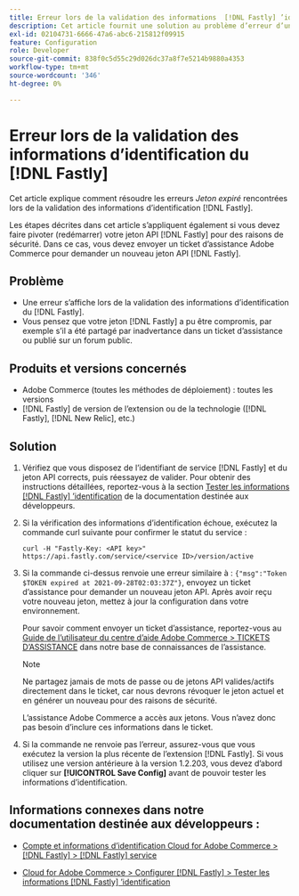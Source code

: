 ```yaml
---
title: Erreur lors de la validation des informations  [!DNL Fastly] ’identification
description: Cet article fournit une solution au problème d’erreur d’un utilisateur lors de la validation des informations  [!DNL Fastly] ’identification.
exl-id: 02104731-6666-47a6-abc6-215812f09915
feature: Configuration
role: Developer
source-git-commit: 838f0c5d55c29d026dc37a8f7e5214b9880a4353
workflow-type: tm+mt
source-wordcount: '346'
ht-degree: 0%

---
```


# Erreur lors de la validation des informations d’identification du [!DNL Fastly]

Cet article explique comment résoudre les erreurs *Jeton expiré* rencontrées lors de la validation des informations d’identification [!DNL Fastly].

Les étapes décrites dans cet article s’appliquent également si vous devez faire pivoter (redémarrer) votre jeton API [!DNL Fastly] pour des raisons de sécurité. Dans ce cas, vous devez envoyer un ticket d’assistance Adobe Commerce pour demander un nouveau jeton API [!DNL Fastly].

## Problème

* Une erreur s’affiche lors de la validation des informations d’identification du [!DNL Fastly].
* Vous pensez que votre jeton [!DNL Fastly] a pu être compromis, par exemple s’il a été partagé par inadvertance dans un ticket d’assistance ou publié sur un forum public.

## Produits et versions concernés

* Adobe Commerce (toutes les méthodes de déploiement) : toutes les versions
* [!DNL Fastly] de version de l’extension ou de la technologie ([!DNL Fastly], [!DNL New Relic], etc.)

## Solution

1. Vérifiez que vous disposez de l’identifiant de service [!DNL Fastly] et du jeton API corrects, puis réessayez de valider. Pour obtenir des instructions détaillées, reportez-vous à la section [Tester les informations  [!DNL Fastly] ’identification](https://experienceleague.adobe.com/fr/docs/commerce-cloud-service/user-guide/cdn/setup-fastly/fastly-configuration?lang=en#test-the-fastly-credentials) de la documentation destinée aux développeurs.
1. Si la vérification des informations d’identification échoue, exécutez la commande curl suivante pour confirmer le statut du service :

   ```curl
   curl -H "Fastly-Key: <API key>" https://api.fastly.com/service/<service ID>/version/active
   ```

1. Si la commande ci-dessus renvoie une erreur similaire à : `{"msg":"Token $TOKEN expired at 2021-09-28T02:03:37Z"}`, envoyez un ticket d’assistance pour demander un nouveau jeton API. Après avoir reçu votre nouveau jeton, mettez à jour la configuration dans votre environnement.

   Pour savoir comment envoyer un ticket d’assistance, reportez-vous au [Guide de l’utilisateur du centre d’aide Adobe Commerce > TICKETS D’ASSISTANCE](/help/help-center-guide/help-center/magento-help-center-user-guide.md#support-tickets) dans notre base de connaissances de l’assistance.

   >[!NOTE]
   >
   >Ne partagez jamais de mots de passe ou de jetons API valides/actifs directement dans le ticket, car nous devrons révoquer le jeton actuel et en générer un nouveau pour des raisons de sécurité.
   >
   >L’assistance Adobe Commerce a accès aux jetons. Vous n’avez donc pas besoin d’inclure ces informations dans le ticket.

1. Si la commande ne renvoie pas l’erreur, assurez-vous que vous exécutez la version la plus récente de l’extension [!DNL Fastly]. Si vous utilisez une version antérieure à la version 1.2.203, vous devez d’abord cliquer sur **[!UICONTROL Save Config]** avant de pouvoir tester les informations d’identification.

## Informations connexes dans notre documentation destinée aux développeurs :

* [Compte et informations d’identification Cloud for Adobe Commerce > [!DNL Fastly] > [!DNL Fastly] service](https://experienceleague.adobe.com/fr/docs/commerce-cloud-service/user-guide/cdn/fastly?lang=en#fastly-service-account-and-credentials)

* [Cloud for Adobe Commerce > Configurer [!DNL Fastly] > Tester les informations  [!DNL Fastly] ’identification](https://experienceleague.adobe.com/fr/docs/commerce-cloud-service/user-guide/cdn/setup-fastly/fastly-configuration?lang=en#test-the-fastly-credentials)
